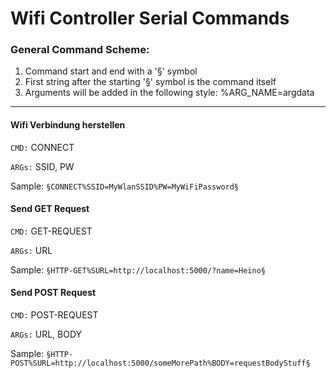 # Wifi Controller Serial Commands

### General Command Scheme:

1. Command start and end with a '§' symbol
2. First string after the starting '§' symbol is the command itself
3. Arguments will be added in the following style: %ARG_NAME=argdata

---

#### Wifi Verbindung herstellen

`CMD:` CONNECT

`ARGs:` SSID, PW

Sample:
`§CONNECT%SSID=MyWlanSSID%PW=MyWiFiPassword§`

#### Send GET Request

`CMD:` GET-REQUEST

`ARGs:` URL

Sample:
`§HTTP-GET%SURL=http://localhost:5000/?name=Heino§`

#### Send POST Request

`CMD:` POST-REQUEST

`ARGs:` URL, BODY


Sample:
`§HTTP-POST%SURL=http://localhost:5000/someMorePath%BODY=requestBodyStuff§`
